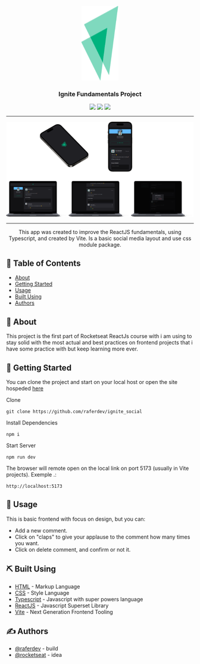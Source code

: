 <p align="center">
  <a href="https://ignite-social-ten.vercel.app/">
 <img width=100px height=200px src="./readme_assets/ignite_simbol.svg" alt="Project logo"></a>
</p>

<h3 align="center">Ignite Fundamentals Project</h3>

<p align="center">
<img src="https://img.shields.io/github/last-commit/raferdev/ignite_social?style=for-the-badge">
<img src="https://img.shields.io/github/languages/count/raferdev/ignite_social?style=for-the-badge">
<img src="https://img.shields.io/github/license/raferdev/ignite_social?style=for-the-badge">
</p>

---

<img src="./readme_assets/readme_banner.png">

---

<p align="center"> This app was created to improve the ReactJS fundamentals, using Typescript, and created by Vite. Is a basic social media layout and use css module package.
</p>

## 📝 Table of Contents

- [About](#about)
- [Getting Started](#getting_started)
- [Usage](#usage)
- [Built Using](#built_using)
- [Authors](#authors)

## 🧐 About <a name = "about"></a>

This project is the first part of Rocketseat ReactJs course with i am using to stay solid with the most actual and best practices on frontend projects that i have some practice with but keep learning more ever.

## 🏁 Getting Started <a name = "getting_started"></a>

You can clone the project and start on your local host or open the site hospeded <a href="https://ignite-social-ten.vercel.app">here</a>

Clone

```
git clone https://github.com/raferdev/ignite_social
```

Install Dependencies

```
npm i
```

Start Server

```
npm run dev
```

The browser will remote open on the local link on port 5173 (usually in Vite projects). Exemple .:

```
http://localhost:5173
```

## 🎈 Usage <a name="usage"></a>

This is basic frontend with focus on design, but you can:

- Add a new comment.
- Click on "claps" to give your applause to the comment how many times you want.
- Click on delete comment, and confirm or not it.

## ⛏️ Built Using <a name = "built_using"></a>

- [HTML](https://developer.mozilla.org/pt-BR/docs/Web/HTML) - Markup Language
- [CSS](https://developer.mozilla.org/pt-BR/docs/Web/CSS) - Style Language
- [Typescript](https://developer.mozilla.org/pt-BR/docs/Web/typescript) - Javascript with super powers language
- [ReactJS](https://pt-br.reactjs.org/) - Javascript Superset Library
- [Vite](https://pt-br.reactjs.org/) - Next Generation Frontend Tooling

## ✍️ Authors <a name = "authors"></a>

- [@raferdev](https://github.com/raferdev) - build
- [@rocketseat](https://github.com/rocketseat) - idea
